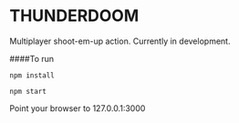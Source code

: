 # THUNDERDOOM

Multiplayer shoot-em-up action. Currently in development.

####To run

`npm install`

`npm start`

Point your browser to 127.0.0.1:3000
